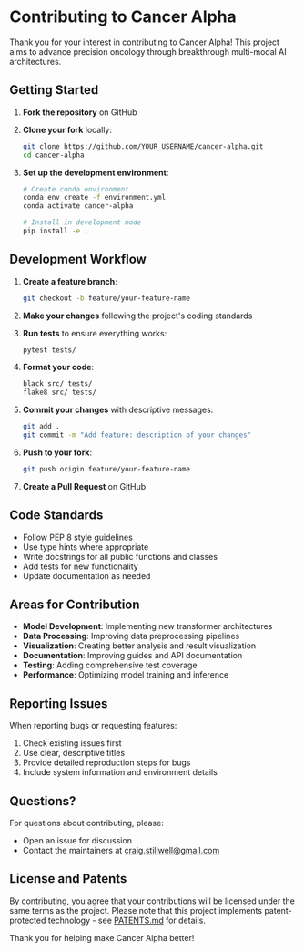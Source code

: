 # Contributing to Cancer Alpha

Thank you for your interest in contributing to Cancer Alpha! This project aims to advance precision oncology through breakthrough multi-modal AI architectures.

## Getting Started

1. **Fork the repository** on GitHub
2. **Clone your fork** locally:
   ```bash
   git clone https://github.com/YOUR_USERNAME/cancer-alpha.git
   cd cancer-alpha
   ```

3. **Set up the development environment**:
   ```bash
   # Create conda environment
   conda env create -f environment.yml
   conda activate cancer-alpha
   
   # Install in development mode
   pip install -e .
   ```

## Development Workflow

1. **Create a feature branch**:
   ```bash
   git checkout -b feature/your-feature-name
   ```

2. **Make your changes** following the project's coding standards

3. **Run tests** to ensure everything works:
   ```bash
   pytest tests/
   ```

4. **Format your code**:
   ```bash
   black src/ tests/
   flake8 src/ tests/
   ```

5. **Commit your changes** with descriptive messages:
   ```bash
   git add .
   git commit -m "Add feature: description of your changes"
   ```

6. **Push to your fork**:
   ```bash
   git push origin feature/your-feature-name
   ```

7. **Create a Pull Request** on GitHub

## Code Standards

- Follow PEP 8 style guidelines
- Use type hints where appropriate
- Write docstrings for all public functions and classes
- Add tests for new functionality
- Update documentation as needed

## Areas for Contribution

- **Model Development**: Implementing new transformer architectures
- **Data Processing**: Improving data preprocessing pipelines
- **Visualization**: Creating better analysis and result visualization
- **Documentation**: Improving guides and API documentation
- **Testing**: Adding comprehensive test coverage
- **Performance**: Optimizing model training and inference

## Reporting Issues

When reporting bugs or requesting features:

1. Check existing issues first
2. Use clear, descriptive titles
3. Provide detailed reproduction steps for bugs
4. Include system information and environment details

## Questions?

For questions about contributing, please:
- Open an issue for discussion
- Contact the maintainers at craig.stillwell@gmail.com

## License and Patents

By contributing, you agree that your contributions will be licensed under the same terms as the project. Please note that this project implements patent-protected technology - see [PATENTS.md](PATENTS.md) for details.

Thank you for helping make Cancer Alpha better!
